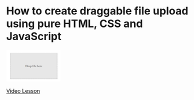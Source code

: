 # How to create draggable file upload using pure HTML, CSS and JavaScript

<img src="../img/draggable-file-upload.png" alt="draggable-file-upload" />

[Video Lesson]()